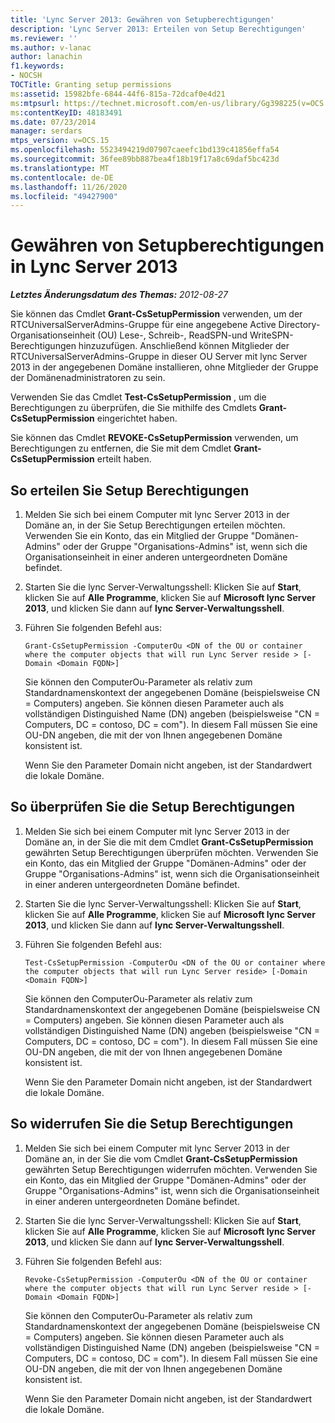 ```yaml
---
title: 'Lync Server 2013: Gewähren von Setupberechtigungen'
description: 'Lync Server 2013: Erteilen von Setup Berechtigungen'
ms.reviewer: ''
ms.author: v-lanac
author: lanachin
f1.keywords:
- NOCSH
TOCTitle: Granting setup permissions
ms:assetid: 15982bfe-6844-44f6-815a-72dcaf0e4d21
ms:mtpsurl: https://technet.microsoft.com/en-us/library/Gg398225(v=OCS.15)
ms:contentKeyID: 48183491
ms.date: 07/23/2014
manager: serdars
mtps_version: v=OCS.15
ms.openlocfilehash: 5523494219d07907caeefc1bd139c41856effa54
ms.sourcegitcommit: 36fee89bb887bea4f18b19f17a8c69daf5bc423d
ms.translationtype: MT
ms.contentlocale: de-DE
ms.lasthandoff: 11/26/2020
ms.locfileid: "49427900"
---
```

# <a name="granting-setup-permissions-in-lync-server-2013"></a>Gewähren von Setupberechtigungen in Lync Server 2013

<div data-xmlns="http://www.w3.org/1999/xhtml">

<div class="topic" data-xmlns="http://www.w3.org/1999/xhtml" data-msxsl="urn:schemas-microsoft-com:xslt" data-cs="https://msdn.microsoft.com/">

<div data-asp="https://msdn2.microsoft.com/asp">



</div>

<div id="mainSection">

<div id="mainBody">

<span> </span>

_**Letztes Änderungsdatum des Themas:** 2012-08-27_

Sie können das Cmdlet **Grant-CsSetupPermission** verwenden, um der RTCUniversalServerAdmins-Gruppe für eine angegebene Active Directory-Organisationseinheit (OU) Lese-, Schreib-, ReadSPN-und WriteSPN-Berechtigungen hinzuzufügen. Anschließend können Mitglieder der RTCUniversalServerAdmins-Gruppe in dieser OU Server mit lync Server 2013 in der angegebenen Domäne installieren, ohne Mitglieder der Gruppe der Domänenadministratoren zu sein.

Verwenden Sie das Cmdlet **Test-CsSetupPermission** , um die Berechtigungen zu überprüfen, die Sie mithilfe des Cmdlets **Grant-CsSetupPermission** eingerichtet haben.

Sie können das Cmdlet **REVOKE-CsSetupPermission** verwenden, um Berechtigungen zu entfernen, die Sie mit dem Cmdlet **Grant-CsSetupPermission** erteilt haben.

<div>

## <a name="to-grant-setup-permissions"></a>So erteilen Sie Setup Berechtigungen

1.  Melden Sie sich bei einem Computer mit lync Server 2013 in der Domäne an, in der Sie Setup Berechtigungen erteilen möchten. Verwenden Sie ein Konto, das ein Mitglied der Gruppe "Domänen-Admins" oder der Gruppe "Organisations-Admins" ist, wenn sich die Organisationseinheit in einer anderen untergeordneten Domäne befindet.

2.  Starten Sie die lync Server-Verwaltungsshell: Klicken Sie auf **Start**, klicken Sie auf **Alle Programme**, klicken Sie auf **Microsoft lync Server 2013**, und klicken Sie dann auf **lync Server-Verwaltungsshell**.

3.  Führen Sie folgenden Befehl aus:
    
        Grant-CsSetupPermission -ComputerOu <DN of the OU or container where the computer objects that will run Lync Server reside > [-Domain <Domain FQDN>]
    
    Sie können den ComputerOu-Parameter als relativ zum Standardnamenskontext der angegebenen Domäne (beispielsweise CN = Computers) angeben. Sie können diesen Parameter auch als vollständigen Distinguished Name (DN) angeben (beispielsweise "CN = Computers, DC = contoso, DC = com"). In diesem Fall müssen Sie eine OU-DN angeben, die mit der von Ihnen angegebenen Domäne konsistent ist.
    
    Wenn Sie den Parameter Domain nicht angeben, ist der Standardwert die lokale Domäne.

</div>

<div>

## <a name="to-verify-setup-permissions"></a>So überprüfen Sie die Setup Berechtigungen

1.  Melden Sie sich bei einem Computer mit lync Server 2013 in der Domäne an, in der Sie die mit dem Cmdlet **Grant-CsSetupPermission** gewährten Setup Berechtigungen überprüfen möchten. Verwenden Sie ein Konto, das ein Mitglied der Gruppe "Domänen-Admins" oder der Gruppe "Organisations-Admins" ist, wenn sich die Organisationseinheit in einer anderen untergeordneten Domäne befindet.

2.  Starten Sie die lync Server-Verwaltungsshell: Klicken Sie auf **Start**, klicken Sie auf **Alle Programme**, klicken Sie auf **Microsoft lync Server 2013**, und klicken Sie dann auf **lync Server-Verwaltungsshell**.

3.  Führen Sie folgenden Befehl aus:
    
        Test-CsSetupPermission -ComputerOu <DN of the OU or container where the computer objects that will run Lync Server reside> [-Domain <Domain FQDN>]
    
    Sie können den ComputerOu-Parameter als relativ zum Standardnamenskontext der angegebenen Domäne (beispielsweise CN = Computers) angeben. Sie können diesen Parameter auch als vollständigen Distinguished Name (DN) angeben (beispielsweise "CN = Computers, DC = contoso, DC = com"). In diesem Fall müssen Sie eine OU-DN angeben, die mit der von Ihnen angegebenen Domäne konsistent ist.
    
    Wenn Sie den Parameter Domain nicht angeben, ist der Standardwert die lokale Domäne.

</div>

<div>

## <a name="to-revoke-setup-permissions"></a>So widerrufen Sie die Setup Berechtigungen

1.  Melden Sie sich bei einem Computer mit lync Server 2013 in der Domäne an, in der Sie die vom Cmdlet **Grant-CsSetupPermission** gewährten Setup Berechtigungen widerrufen möchten. Verwenden Sie ein Konto, das ein Mitglied der Gruppe "Domänen-Admins" oder der Gruppe "Organisations-Admins" ist, wenn sich die Organisationseinheit in einer anderen untergeordneten Domäne befindet.

2.  Starten Sie die lync Server-Verwaltungsshell: Klicken Sie auf **Start**, klicken Sie auf **Alle Programme**, klicken Sie auf **Microsoft lync Server 2013**, und klicken Sie dann auf **lync Server-Verwaltungsshell**.

3.  Führen Sie folgenden Befehl aus:
    
        Revoke-CsSetupPermission -ComputerOu <DN of the OU or container where the computer objects that will run Lync Server reside > [-Domain <Domain FQDN>]
    
    Sie können den ComputerOu-Parameter als relativ zum Standardnamenskontext der angegebenen Domäne (beispielsweise CN = Computers) angeben. Sie können diesen Parameter auch als vollständigen Distinguished Name (DN) angeben (beispielsweise "CN = Computers, DC = contoso, DC = com"). In diesem Fall müssen Sie eine OU-DN angeben, die mit der von Ihnen angegebenen Domäne konsistent ist.
    
    Wenn Sie den Parameter Domain nicht angeben, ist der Standardwert die lokale Domäne.

</div>

</div>

<span> </span>

</div>

</div>

</div>


